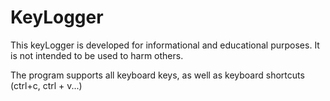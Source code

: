 # KeyLogger

This keyLogger is developed for informational and educational purposes. It is not intended to be used to harm others.

The program supports all keyboard keys, as well as keyboard shortcuts (ctrl+c, ctrl + v...)
